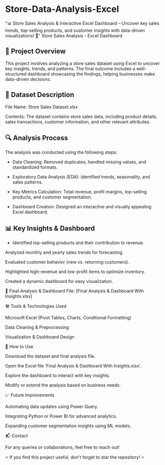 # Store-Data-Analysis-Excel
"📊 Store Sales Analysis &amp; Interactive Excel Dashboard – Uncover key sales trends, top-selling products, and customer insights with data-driven visualizations! 🚀"
Store Sales Analysis - Excel Dashboard

## 📌 Project Overview

This project involves analyzing a store sales dataset using Excel to uncover key insights, trends, and patterns. The final outcome includes a well-structured dashboard showcasing the findings, helping businesses make data-driven decisions.

## 📂 Dataset Description

File Name: Store Sales Dataset.xlsx

Contents: The dataset contains store sales data, including product details, sales transactions, customer information, and other relevant attributes.

## 🔍 Analysis Process

The analysis was conducted using the following steps:

* Data Cleaning: Removed duplicates, handled missing values, and standardized formats.

* Exploratory Data Analysis (EDA): Identified trends, seasonality, and sales patterns.

* Key Metrics Calculation: Total revenue, profit margins, top-selling products, and customer segmentation.

* Dashboard Creation: Designed an interactive and visually appealing Excel dashboard.

## 📊 Key Insights & Dashboard

* Identified top-selling products and their contribution to revenue.

Analyzed monthly and yearly sales trends for forecasting.

Evaluated customer behavior (new vs. returning customers).

Highlighted high-revenue and low-profit items to optimize inventory.

Created a dynamic dashboard for easy visualization.

📎 Final Analysis & Dashboard File: [Final Analysis & Dashboard With Insights.xlsx]

🛠 Tools & Technologies Used

Microsoft Excel (Pivot Tables, Charts, Conditional Formatting)

Data Cleaning & Preprocessing

Visualization & Dashboard Design

🚀 How to Use

Download the dataset and final analysis file.

Open the Excel file 'Final Analysis & Dashboard With Insights.xlsx'.

Explore the dashboard to interact with key insights.

Modify or extend the analysis based on business needs.

📈 Future Improvements

Automating data updates using Power Query.

Integrating Python or Power BI for advanced analytics.

Expanding customer segmentation insights using ML models.

📬 Contact

For any queries or collaborations, feel free to reach out!

⭐ If you find this project useful, don't forget to star the repository! ⭐
